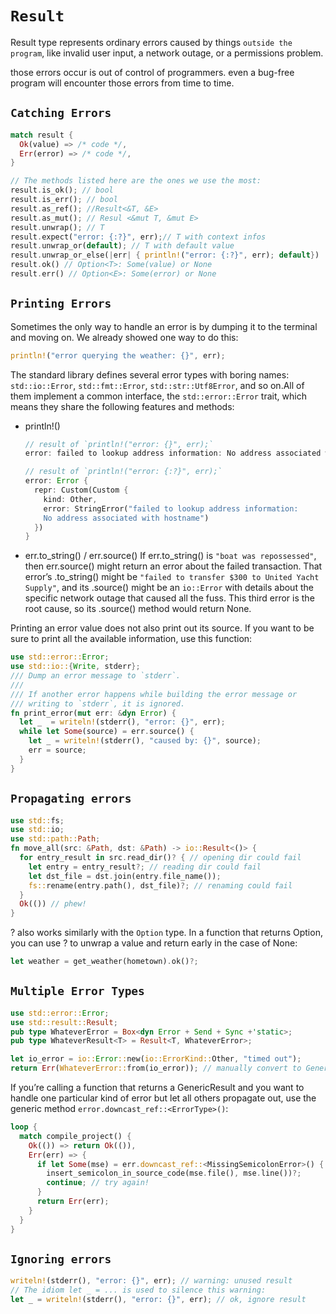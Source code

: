 # `Result`

Result type represents ordinary errors caused by things
`outside the program`, like invalid user input, a network
outage, or a permissions problem.

those errors occur is out of control of programmers.
even a bug-free program will encounter those errors from time to time.

## `Catching Errors`

```rust
match result {
  Ok(value) => /* code */,
  Err(error) => /* code */,
}

// The methods listed here are the ones we use the most:
result.is_ok(); // bool
result.is_err(); // bool
result.as_ref(); //Result<&T, &E>
result.as_mut(); // Resul <&mut T, &mut E>
result.unwrap(); // T
result.expect("error: {:?}", err);// T with context infos
result.unwrap_or(default); // T with default value
result.unwrap_or_else(|err| { println!("error: {:?}", err); default})
result.ok() // Option<T>: Some(value) or None
result.err() // Option<E>: Some(error) or None
```

## `Printing Errors`

Sometimes the only way to handle an error is by dumping it
to the terminal and moving on. We already showed one way
to do this:

```rust
println!("error querying the weather: {}", err);
```

The standard library defines several error types with
boring names: `std::io::Error`, `std::fmt::Error`,
`std::str::Utf8Error`, and so on.All of them implement a
common interface, the `std::error::Error` trait, which
means they share the following features and methods:

- println!()

  ```rust
  // result of `println!("error: {}", err);`
  error: failed to lookup address information: No address associated with hostname

  // result of `println!("error: {:?}", err);`
  error: Error { 
    repr: Custom(Custom { 
      kind: Other, 
      error: StringError("failed to lookup address information:
      No address associated with hostname")
    }) 
  }
  ```

- err.to_string() / err.source()
  If err.to_string() is `"boat was repossessed"`, then err.source() might
  return an error about the failed transaction. That error’s
  .to_string() might be `"failed to transfer $300 to United Yacht Supply"`,
  and its .source() might be an `io::Error` with details about the specific network
  outage that caused all the fuss. This third error is the
  root cause, so its .source() method would return None.

Printing an error value does not also print out its source. If
you want to be sure to print all the available information,
use this function:

```rust
use std::error::Error;
use std::io::{Write, stderr};
/// Dump an error message to `stderr`.
///
/// If another error happens while building the error message or
/// writing to `stderr`, it is ignored.
fn print_error(mut err: &dyn Error) {
  let _  = writeln!(stderr(), "error: {}", err);
  while let Some(source) = err.source() {
    let _ = writeln!(stderr(), "caused by: {}", source);
    err = source;
  }
}
```

## `Propagating errors`

```rust
use std::fs;
use std::io;
use std::path::Path;
fn move_all(src: &Path, dst: &Path) -> io::Result<()> {
  for entry_result in src.read_dir()? { // opening dir could fail
    let entry = entry_result?; // reading dir could fail
    let dst_file = dst.join(entry.file_name());
    fs::rename(entry.path(), dst_file)?; // renaming could fail
  }
  Ok(()) // phew!
}
```

? also works similarly with the `Option` type. In a function
that returns Option, you can use ? to unwrap a value and
return early in the case of None:

```rust
let weather = get_weather(hometown).ok()?;
```

## `Multiple Error Types`

```rust
use std::error::Error;
use std::result::Result;
pub type WhateverError = Box<dyn Error + Send + Sync +'static>;
pub type WhateverResult<T> = Result<T, WhateverError>;

let io_error = io::Error::new(io::ErrorKind::Other, "timed out");
return Err(WhateverError::from(io_error)); // manually convert to GenericError
```

If you’re calling a function that returns a GenericResult
and you want to handle one particular kind of error but let
all others propagate out, use the generic method
`error.downcast_ref::<ErrorType>()`:

```rust
loop {
  match compile_project() {
    Ok(()) => return Ok(()),
    Err(err) => {
      if let Some(mse) = err.downcast_ref::<MissingSemicolonError>() {
        insert_semicolon_in_source_code(mse.file(), mse.line())?;
        continue; // try again!
      }
      return Err(err);
    }
  }
}
```









## `Ignoring errors`

```rust
writeln!(stderr(), "error: {}", err); // warning: unused result
// The idiom let _ = ... is used to silence this warning:
let _ = writeln!(stderr(), "error: {}", err); // ok, ignore result
```